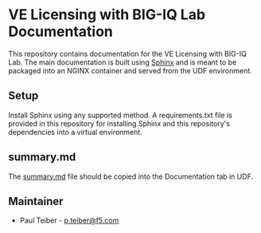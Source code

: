 # VE Licensing with BIG-IQ Lab Documentation

This repository contains documentation for the VE Licensing with BIG-IQ Lab. The main documentation is built using
[Sphinx](https://www.sphinx-doc.org/en/master/index.html) and is meant to be packaged into an NGINX container
and served from the UDF environment.

## Setup

Install Sphinx using any supported method. A requirements.txt file is provided in this repository for installing
Sphinx and this repository's dependencies into a virtual environment.

## summary.md

The [summary.md](summary.md) file should be copied into the Documentation tab in UDF.

## Maintainer

* Paul Teiber - <p.teiber@f5.com>
